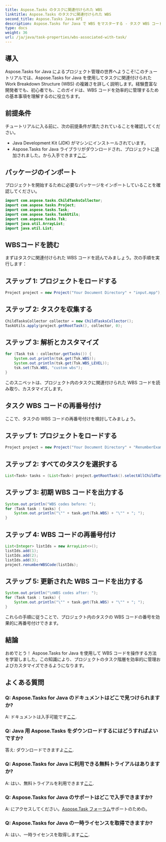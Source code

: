 ```yaml
---
title: Aspose.Tasks のタスクに関連付けられた WBS
linktitle: Aspose.Tasks のタスクに関連付けられた WBS
second_title: Aspose.Tasks Java API
description: Aspose.Tasks for Java で WBS をマスターする - タスク WBS コードの読み取りと再番号付けを学びます。プロジェクト管理を効率化！
type: docs
weight: 36
url: /ja/java/task-properties/wbs-associated-with-task/
---
```

## 導入
Aspose.Tasks for Java によるプロジェクト管理の世界へようこそ!このチュートリアルでは、Aspose.Tasks for Java を使用してタスクに関連付けられた Work Breakdown Structure (WBS) の複雑さを詳しく説明します。経験豊富な開発者でも、初心者でも、このガイドは、WBS コードを効率的に管理するための基本事項を理解するのに役立ちます。
## 前提条件
チュートリアルに入る前に、次の前提条件が満たされていることを確認してください。
- Java Development Kit (JDK) がマシンにインストールされています。
-  Aspose.Tasks for Java ライブラリがダウンロードされ、プロジェクトに追加されました。から入手できます[ここ](https://releases.aspose.com/tasks/java/).
## パッケージのインポート
プロジェクトを開始するために必要なパッケージをインポートしていることを確認してください。
```java
import com.aspose.tasks.ChildTasksCollector;
import com.aspose.tasks.Project;
import com.aspose.tasks.Task;
import com.aspose.tasks.TaskUtils;
import com.aspose.tasks.Tsk;
import java.util.ArrayList;
import java.util.List;
```
## WBSコードを読む
まずはタスクに関連付けられた WBS コードを読んでみましょう。次の手順を実行します：
## ステップ 1: プロジェクトをロードする
```java
Project project = new Project("Your Document Directory" + "input.mpp");
```
## ステップ 2: タスクを収集する
```java
ChildTasksCollector collector = new ChildTasksCollector();
TaskUtils.apply(project.getRootTask(), collector, 0);
```
## ステップ 3: 解析とカスタマイズ
```java
for (Task tsk : collector.getTasks()) {
    System.out.println(tsk.get(Tsk.WBS));
    System.out.println(tsk.get(Tsk.WBS_LEVEL));
    tsk.set(Tsk.WBS, "custom wbs");
}
```
このスニペットは、プロジェクト内のタスクに関連付けられた WBS コードを読み取り、カスタマイズします。
## タスク WBS コードの再番号付け
ここで、タスクの WBS コードの再番号付けを検討してみましょう。
## ステップ 1: プロジェクトをロードする
```java
Project project = new Project("Your Document Directory" + "RenumberExample.mpp");
```
## ステップ 2: すべてのタスクを選択する
```java
List<Task> tasks = (List<Task>) project.getRootTask().selectAllChildTasks();
```
## ステップ 3: 初期 WBS コードを出力する
```java
System.out.println("WBS codes before: ");
for (Task task : tasks) {
    System.out.println("\"" + task.get(Tsk.WBS) + "\"" + "; ");
}
```
## ステップ 4: WBS コードの再番号付け
```java
List<Integer> listIds = new ArrayList<>();
listIds.add(1);
listIds.add(2);
listIds.add(3);
project.renumberWBSCode(listIds);
```
## ステップ 5: 更新された WBS コードを出力する
```java
System.out.println("\nWBS codes after: ");
for (Task task : tasks) {
    System.out.println("\"" + task.get(Tsk.WBS) + "\"" + "; ");
}
```
これらの手順に従うことで、プロジェクト内のタスクの WBS コードの番号を効果的に再番号付けできます。
## 結論
おめでとう！ Aspose.Tasks for Java を使用して WBS コードを操作する方法を学習しました。この知識により、プロジェクトのタスク階層を効率的に管理およびカスタマイズできるようになります。
## よくある質問
### Q: Aspose.Tasks for Java のドキュメントはどこで見つけられますか?
 A: ドキュメントは入手可能です[ここ](https://reference.aspose.com/tasks/java/).
### Q: Java 用 Aspose.Tasks をダウンロードするにはどうすればよいですか?
答え: ダウンロードできますよ[ここ](https://releases.aspose.com/tasks/java/).
### Q: Aspose.Tasks for Java に利用できる無料トライアルはありますか?
A: はい、無料トライアルを利用できます[ここ](https://releases.aspose.com/).
### Q: Aspose.Tasks for Java のサポートはどこで入手できますか?
 A: にアクセスしてください。[Aspose.Task フォーラム](https://forum.aspose.com/c/tasks/15)サポートのための。
### Q: Aspose.Tasks for Java の一時ライセンスを取得できますか?
 A: はい、一時ライセンスを取得します[ここ](https://purchase.aspose.com/temporary-license/).